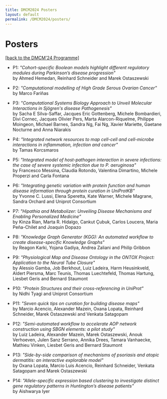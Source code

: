 ```yaml
---
title: DMCM2024 Posters
layout: default
permalink: /DMCM2024/posters/
---
```


# Posters

[[back to the DMCM'24 Programme]](https://disease-maps.org/DMCM2024/programme/)

- P1: *"Cohort-specific Boolean models highlight different regulatory modules during Parkinson’s disease progression"*  
by Ahmed Hemedan, Reinhard Schneider and Marek Ostaszewski

- P2: *"Computational modelling of High Grade Serous Ovarian Cancer"*  
by Marco Fariñas
 
- P3: *"Computational Systems Biology Approach to Unveil Molecular Interactions in Sjögren's disease Pathogenesis"*  
by Sacha E Silva-Saffar, Jacques Eric Gottenberg, Michele Bombardieri, Divi Cornec, Jacques Olivier Pers, Marta Alarcon-Riquelme, Philippe Moingeon, Michael Barnes, Sandra Ng, Fai Ng, Xavier Mariette, Gaetane Nocturne and Anna Niarakis

- P4: *"Integrated network resources to map cell-cell and cell-microbe interactions in inflammation, infection and cancer"*  
by Tamas Korcsmaros
  
- P5: *"Integrated model of host-pathogen interaction in severe infections: the case of severe systemic infection due to P. aeruginosa"*  
by Francesco Messina, Claudia Rotondo, Valentina Dimartino, Michele Properzi and Carla Fontana
  
- P6: *"Integrating genetic variation with protein function and human disease information through protein curation in UniProtKB"*  
by Yvonne C. Lussi, Elena Speretta, Kate Warner, Michele Magrane, Sandra Orchard and Uniprot Consortium
  
- P7: *"Hipathia and Metabolizer: Unveiling Disease Mechanisms and Enabling Personalized Medicine"*  
by Kinza Rian, Marta R. Hidalgo, Cankut Çubuk, Carlos Loucera, Maria Peña-Chilet and Joaquin Dopazo
  
- P8: *"Knowledge Graph Generator (KGG): An automated workflow to create disease-specific Knowledge Graphs"*  
by Reagon Karki, Yojana Gadiya, Andrea Zaliani and Philip Gribbon

- P9: *"Physiological Map and Disease Ontology in the ONTOX Project: Application to the Neural Tube Closure"*  
by Alessio Gamba, Job Berkhout, Luiz Ladeira, Harm Heusinkveld, Aldert Piersma, Marc Teunis, Thomas Luechtefeld, Thomas Hartung, Liesbet Geris and Bernard Staumont

- P10: *"Protein Structures and their cross-referencing in UniProt"*  
by Nidhi Tyagi and Uniprot Consortium
  
- P11: *"Seven quick tips on curation for building disease maps"*  
by Marcio Acencio, Alexander Mazein, Oxana Lopata, Reinhard Schneider, Marek Ostaszewski and Venkata Satagopam
  
- P12: *"Semi-automated workflow to accelerate AOP network construction using SBGN elements: a pilot study"*  
by Luiz Ladeira, Alexander Mazein, Marek Ostaszewski, Anouk Verhoeven, Julen Sanz Serrano, Annika Drees, Tamara Vanhaecke, Mathieu Vinken, Liesbet Geris and Bernard Staumont
  
- P13: *"Side-by-side comparison of mechanisms of psoriasis and atopic dermatitis: an interactive explorable model"*  
by Oxana Lopata, Marcio Luis Acencio, Reinhard Schneider, Venkata Satagopam and Marek Ostaszewski
  
- P14: *"Allele-specific expression based clustering to investigate distinct gene regulatory patterns in Huntington’s disease patients"*  
by Aishwarya Iyer
